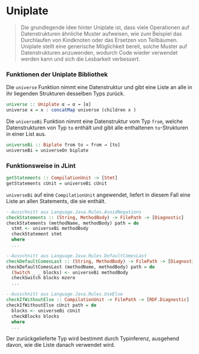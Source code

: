 # Uniplate
>Die grundlegende Idee hinter Uniplate ist, dass viele Operationen auf Datenstrukturen ähnliche Muster aufweisen, wie zum Beispiel das Durchlaufen von Kindknoten oder das Ersetzen von Teilbäumen. Uniplate stellt eine generische Möglichkeit bereit, solche Muster auf Datenstrukturen anzuwenden, wodurch Code wieder verwendet werden kann und sich die Lesbarkeit verbessert.

### Funktionen der Uniplate Bibliothek

Die `universe` Funktion nimmt eine Datenstruktur und gibt eine Liste an alle in ihr liegenden Strukturen desselben Typs zurück.

```haskell
universe :: Uniplate α ⇒ α → [α] 
universe x = x : concatMap universe (children x )
```

Die `universeBi` Funktion nimmt eine Datenstruktur vom Typ `from`, welche Datenstrukturen von Typ `to` enthält und gibt alle enthaltenen `to`-Strukturen in einer List aus. 

```haskell
universeBi :: Biplate from to ⇒ from → [to] 
universeBi = universeOn biplate 
```

### Funktionsweise in JLint

```haskell
getStatements :: CompilationUnit -> [Stmt]
getStatements cUnit = universeBi cUnit
```

`universeBi` auf eine `CompilationUnit` angewendet, liefert in diesem Fall eine Liste an allen Statements, die sie enthält. 

``` haskell
--Ausschnitt aus Language.Java.Rules.AvoidNegations
checkStatements :: (String, MethodBody) -> FilePath -> [Diagnostic]
checkStatements (methodName, methodBody) path = do
  stmt <- universeBi methodBody
  checkStatement stmt
  where
  ...

--Ausschnitt aus Language.Java.Rules.DefaultComesLast
checkDefaultComesLast :: (String, MethodBody) -> FilePath -> [Diagnostic]
checkDefaultComesLast (methodName, methodBody) path = do
  (Switch _ _ blocks) <- universeBi methodBody
  checkSwitch blocks mzero
  ...

--Ausschnitt aus Language.Java.Rules.UseElse
checkIfWithoutElse :: CompilationUnit -> FilePath -> [RDF.Diagnostic]
checkIfWithoutElse cUnit path = do
  blocks <- universeBi cUnit
  checkBlocks blocks
  where
  ...
```

Der zurückgelieferte Typ wird bestimmt durch Typinferenz, ausgehend davon, wie die Liste danach verwendet wird. 


